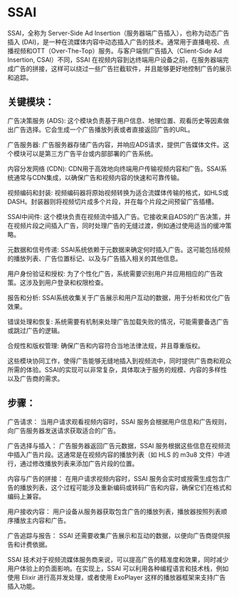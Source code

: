 # SSAI

SSAI，全称为 Server-Side Ad Insertion（服务器端广告插入），也称为动态广告插入 (DAI)，是一种在流媒体内容中动态插入广告的技术。通常用于直播电视、点播视频和OTT（Over-The-Top）服务。与客户端侧广告插入（Client-Side Ad Insertion, CSAI）不同，SSAI 在视频内容到达终端用户设备之前，在服务器端完成广告的拼接，这样可以绕过一些广告拦截软件，并且能够更好地控制广告的展示和追踪。

## 关键模块：

广告决策服务 (ADS): 这个模块负责基于用户信息、地理位置、观看历史等因素做出广告选择。它会生成一个广告播放列表或者直接返回广告的URL。

广告服务器: 广告服务器存储广告内容，并响应ADS请求，提供广告媒体文件。这个模块可以是第三方广告平台或内部部署的广告系统。

内容分发网络 (CDN): CDN用于高效地向终端用户传输视频内容和广告。SSAI系统通常与CDN集成，以确保广告和视频内容的快速和可靠传输。

视频编码和封装: 视频编码器将原始视频转换为适合流媒体传输的格式，如HLS或DASH。封装器则将视频切片成多个片段，并在每个片段之间预留广告插槽。

SSAI中间件: 这个模块负责在视频流中插入广告。它接收来自ADS的广告决策，并在视频片段之间插入广告，同时处理广告的无缝过渡，例如通过使用适当的缓冲策略。

元数据和信号传递: SSAI系统依赖于元数据来确定何时插入广告。这可能包括视频的播放列表、广告位置标记、以及与广告插入相关的其他信息。

用户身份验证和授权: 为了个性化广告，系统需要识别用户并应用相应的广告政策。这涉及到用户登录和权限检查。

报告和分析: SSAI系统收集关于广告展示和用户互动的数据，用于分析和优化广告效果。

错误处理和恢复: 系统需要有机制来处理广告加载失败的情况，可能需要备选广告或跳过广告的逻辑。

合规性和版权管理: 确保广告和内容符合当地法律法规，并且尊重版权。

这些模块协同工作，使得广告能够无缝地插入到视频流中，同时提供广告商和观众所需的体验。SSAI的实现可以非常复杂，具体取决于服务的规模、内容的多样性以及广告商的需求。

## 步骤：

广告请求： 当用户请求观看视频内容时，SSAI 服务会根据用户信息和广告规则，向广告服务器发送请求获取适合的广告。

广告选择与插入： 广告服务器返回广告元数据，SSAI 服务根据这些信息在视频流中插入广告片段。这通常是在视频内容的播放列表（如 HLS 的 m3u8 文件）中进行，通过修改播放列表来添加广告片段的位置。

内容与广告的拼接： 在用户请求视频内容时，SSAI 服务会实时或按需生成包含广告的播放列表，这个过程可能涉及重新编码或转码广告和内容，确保它们在格式和编码上兼容。

用户接收内容： 用户设备从服务器获取包含广告的播放列表，播放器按照列表顺序播放主内容和广告。

广告追踪与报告： SSAI 还需要收集广告展示和互动的数据，以便向广告商提供报告和计费依据。

SSAI 技术对于视频流媒体服务商来说，可以提高广告的精准度和效果，同时减少用户体验上的负面影响。在实现上，SSAI 可以利用各种编程语言和技术栈，例如使用 Elixir 进行高并发处理，或者使用 ExoPlayer 这样的播放器框架来支持广告插入功能。

